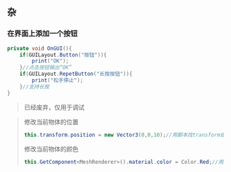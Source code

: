 ## 杂

### 在界面上添加一个按钮

~~~ C#
private void OnGUI(){
    if(GUILayout.Button("按钮")){
        print("OK");
    }//点击按钮输出“OK”
    if(GUILayout.RepetButton("长按按钮")){
        print("松手停止");
    }//支持长按
}
~~~

> 已经废弃，仅用于调试

> 修改当前物体的位置
>
> ~~~ C#
> this.transform.position = new Vector3(0,0,10);//用脚本找transform组件
> ~~~
>
> 修改当前物体的颜色
>
> ~~~ C#
> this.GetComponent<MeshRenderer>().material.color = Color.Red;//用脚本找MeshReaderer材质
> ~~~
>
> 